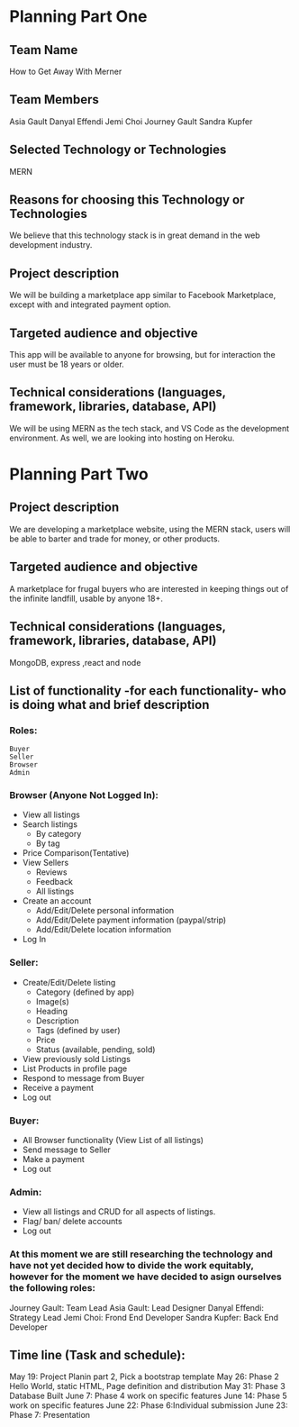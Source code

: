 # Planning Part One

## Team Name
How to Get Away With Merner

## Team Members
Asia Gault
Danyal Effendi
Jemi Choi
Journey Gault
Sandra Kupfer

## Selected Technology or Technologies
MERN

## Reasons for choosing this Technology  or Technologies
We believe that this technology stack is in great demand in the web development industry.

## Project description
We will be building a marketplace app similar to Facebook Marketplace, except with and integrated payment option.

## Targeted audience and objective
This app will be available to anyone for browsing, but for interaction the user must be 18 years or older.

## Technical considerations (languages, framework, libraries, database, API)
We will be using MERN as the tech stack, and VS Code as the development environment. As well, we are looking into hosting on Heroku.

# Planning Part Two

## Project description
We are developing a marketplace website, using the MERN stack, users will be able to barter and trade for money, or other products. 

## Targeted audience and objective
A marketplace for frugal buyers who are interested in keeping things out of the infinite landfill, usable by anyone 18+.

## Technical considerations (languages, framework, libraries, database, API)
MongoDB, express ,react and node

## List of functionality -for each functionality- who is doing what and brief description

### Roles:
	Buyer
	Seller
	Browser
	Admin

### Browser (Anyone Not Logged In):
- View all listings
- Search listings
  - By category
  - By tag
- Price Comparison(Tentative)
- View Sellers
  - Reviews
  - Feedback
  - All listings
- Create an account
  - Add/Edit/Delete personal information
  - Add/Edit/Delete payment information (paypal/strip)
  - Add/Edit/Delete location information
- Log In

### Seller:
- Create/Edit/Delete listing
  - Category (defined by app)
  - Image(s)
  - Heading
  - Description
  - Tags (defined by user)
  - Price
  - Status (available, pending, sold)
- View previously sold Listings
- List Products in profile page
- Respond to message from Buyer
- Receive a payment
- Log out

### Buyer: 
- All Browser functionality (View List of all listings)
- Send message to Seller
- Make a payment
- Log out

### Admin:
- View all listings and CRUD for all aspects of listings.
- Flag/ ban/ delete accounts 
- Log out


### At this moment we are still researching the technology and have not yet decided how to divide the work equitably, however for the moment we have decided to asign ourselves the following roles: 

Journey Gault: Team Lead
Asia Gault: Lead Designer
Danyal Effendi: Strategy Lead
Jemi Choi: Frond End Developer
Sandra Kupfer: Back End Developer





## Time line (Task and schedule):

May 19: Project Planin part 2, Pick a bootstrap template
May 26: Phase 2 Hello World, static HTML, Page definition and distribution
May 31: Phase 3 Database Built
June 7: Phase 4 work on specific features
June 14: Phase 5 work on specific features
June 22: Phase 6:Individual submission
June 23: Phase 7: Presentation


